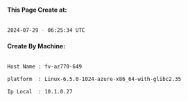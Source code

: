 
   
#### This Page Create at:

```bash

2024-07-29 - 06:25:34 UTC

```

#### Create By Machine:

```bash

Host Name : fv-az770-649

platform  : Linux-6.5.0-1024-azure-x86_64-with-glibc2.35

Ip Local  : 10.1.0.27

```

